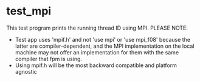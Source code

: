 # test_mpi
This test program prints the running thread ID using MPI.
PLEASE NOTE: 
- Test app uses 'mpif.h' and not 'use mpi' or 'use mpi_f08' because the latter are compiler-dependent, 
  and the MPI implementation on the local machine may not offer an implementation for them with the same 
  compiler that fpm is using.
- Using mpif.h will be the most backward compatible and platform agnostic
